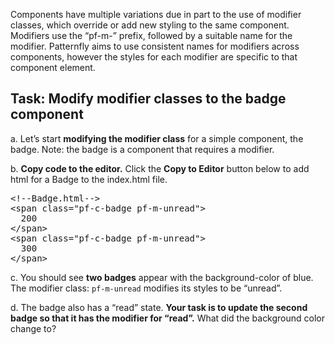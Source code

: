 
Components have multiple variations due in part to the use of modifier classes, which override or add new styling to the same component. Modifiers use the “pf-m-” prefix, followed by a suitable name for the modifier. Patternfly aims to use consistent names for modifiers across components, however the styles for each modifier are specific to that component element.

## Task: Modify modifier classes to the badge component
a. Let’s start <strong>modifying the modifier class</strong> for a simple component, the badge.
Note: the badge is a component that requires a modifier.

b. <strong>Copy code to the editor.</strong> 
Click the <strong>Copy to Editor</strong> button below to add html for a Badge to the index.html file.

<pre class="file" data-filename="index.html" data-target="replace">
&lt;!--Badge.html--&gt;
&lt;span class=&quot;pf-c-badge pf-m-unread&quot;&gt;
  200
&lt;/span&gt;
&lt;span class=&quot;pf-c-badge pf-m-unread&quot;&gt;
  300
&lt;/span&gt;
</pre>

c. You should see <strong>two badges</strong> appear with the background-color of blue. The modifier class: `pf-m-unread` modifies its styles to be “unread”.

d. The badge also has a “read” state. <strong>Your task is to update the second badge so that it has the modifier for “read”.</strong> What did the background color change to?
